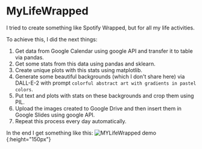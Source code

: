 # MyLifeWrapped
I tried to create something like Spotify Wrapped, but for all my life activities.

To achieve this, I did the next things:<br>
1. Get data from Google Calendar using google API and transfer it to table via pandas.
1. Get some stats from this data using pandas and sklearn.
1. Create unique plots with this stats using matplotlib.
1. Generate some beautiful backgrounds (which I don't share here)
via DALL-E-2 with prompt `colorful abstract art with gradients in pastel colors`.
1. Put text and plots with stats on these backgrounds and crop them using PIL.
1. Upload the images created to Google Drive and then insert them in Google Slides using google API.
1. Repeat this process every day automatically.

In the end I get something like this:
![MYLifeWrapped demo](mlw_demo.gif){:height="150px"}
